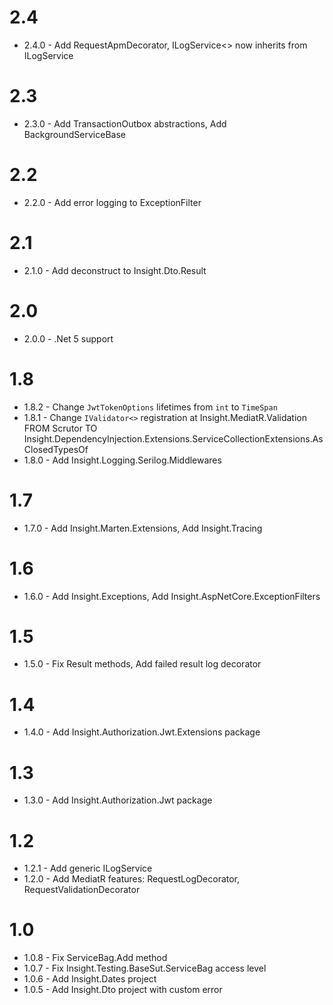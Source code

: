 # 2.4

* 2.4.0 - Add RequestApmDecorator, ILogService<> now inherits from ILogService

# 2.3

* 2.3.0 - Add TransactionOutbox abstractions, Add BackgroundServiceBase

# 2.2

* 2.2.0 - Add error logging to ExceptionFilter

# 2.1

* 2.1.0 - Add deconstruct to Insight.Dto.Result

# 2.0

* 2.0.0 - .Net 5 support

# 1.8

* 1.8.2 - Change `JwtTokenOptions` lifetimes from `int` to `TimeSpan`
* 1.8.1 - Change `IValidator<>` registration at Insight.MediatR.Validation FROM Scrutor TO Insight.DependencyInjection.Extensions.ServiceCollectionExtensions.AsClosedTypesOf
* 1.8.0 - Add Insight.Logging.Serilog.Middlewares

# 1.7

* 1.7.0 - Add Insight.Marten.Extensions, Add Insight.Tracing

# 1.6

* 1.6.0 - Add Insight.Exceptions, Add Insight.AspNetCore.ExceptionFilters

# 1.5

* 1.5.0 - Fix Result methods, Add failed result log decorator

# 1.4

* 1.4.0 - Add Insight.Authorization.Jwt.Extensions package

# 1.3

* 1.3.0 - Add Insight.Authorization.Jwt package

# 1.2

* 1.2.1 - Add generic ILogService 
* 1.2.0 - Add MediatR features: RequestLogDecorator, RequestValidationDecorator

# 1.0

* 1.0.8 - Fix ServiceBag.Add method
* 1.0.7 - Fix Insight.Testing.BaseSut.ServiceBag access level
* 1.0.6 - Add Insight.Dates project
* 1.0.5 - Add Insight.Dto project with custom error
